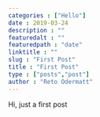 ```yaml
---
categories : ["Hello"]
date : 2019-03-24
description : ""
featuredalt : ""
featuredpath : "date"
linktitle : ""
slug : "First Post"
title : "First Post"
type : ["posts","post"]
author : "Reto Odermatt"
---
```


Hi, just a first post